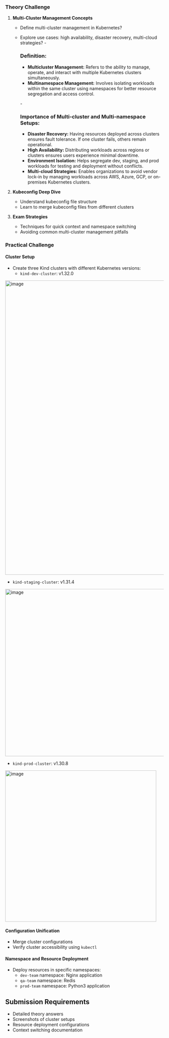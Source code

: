 ### Theory Challenge

1. **Multi-Cluster Management Concepts**
   - Define multi-cluster management in Kubernetes?
   - Explore use cases: high availability, disaster recovery, multi-cloud strategies?
   -<h3>Definition:</h2>
     - **Multicluster Management:** Refers to the ability to manage, operate, and interact with multiple Kubernetes clusters simultaneously.
     - **Multinamespace Management:** Involves isolating workloads within the same cluster using namespaces for better resource segregation and access control.

     -<h3>Importance of Multi-cluster and Multi-namespace Setups:</h3>
     - **Disaster Recovery:** Having resources deployed across clusters ensures fault tolerance. If one cluster fails, others remain operational.
     - **High Availability:** Distributing workloads across regions or clusters ensures users experience minimal downtime.
     - **Environment Isolation:** Helps segregate dev, staging, and prod workloads for testing and deployment without conflicts.
     - **Multi-cloud Strategies:** Enables organizations to avoid vendor lock-in by managing workloads across AWS, Azure, GCP, or on-premises Kubernetes clusters.


2. **Kubeconfig Deep Dive**
   - Understand kubeconfig file structure
   - Learn to merge kubeconfig files from different clusters

3. **Exam Strategies**
   - Techniques for quick context and namespace switching
   - Avoiding common multi-cluster management pitfalls

### Practical Challenge

#### Cluster Setup
- Create three Kind clusters with different Kubernetes versions:
  - `kind-dev-cluster`: v1.32.0
<img width="934" alt="image" src="https://github.com/user-attachments/assets/630b50c5-3c64-49d9-a590-7afd6d49347f" />


  - `kind-staging-cluster`: v1.31.4
<img width="531" alt="image" src="https://github.com/user-attachments/assets/b92fd75e-2962-4b70-b0e9-18602e624d87" />


  - `kind-prod-cluster`: v1.30.8
<img width="480" alt="image" src="https://github.com/user-attachments/assets/bbc5ab6c-9401-430a-a6db-1fc65180ae93" />


#### Configuration Unification
- Merge cluster configurations
- Verify cluster accessibility using `kubectl`

#### Namespace and Resource Deployment
- Deploy resources in specific namespaces:
  - `dev-team` namespace: Nginx application
  - `qa-team` namespace: Redis
  - `prod-team` namespace: Python3 application

## Submission Requirements

- Detailed theory answers
- Screenshots of cluster setups
- Resource deployment configurations
- Context switching documentation
